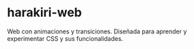 # harakiri-web
Web con animaciones y transiciones.
Diseñada para aprender y experimentar CSS y sus funcionalidades.
